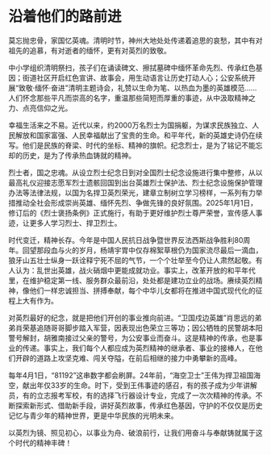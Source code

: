 # 沿着他们的路前进

莫忘抛忠骨，家国忆英魂。清明时节，神州大地处处传递着追思的哀愁，其中有对祖先的追慕，有对逝者的缅怀，更有对英烈的致敬。

中小学组织清明祭扫，孩子们在诵读碑文、擦拭墓碑中缅怀革命先烈、传承红色基因；街道社区开启红色宣讲、故事会，用生动语言让历史打动人心；公安系统开展“致敬·缅怀·奋进”清明主题诗会，礼赞以生命为笔、以热血为墨的英雄模范……人们怀念那些平凡而崇高的名字，重温那些简短而厚重的事迹，从中汲取精神之力、点亮信仰之光。

幸福生活来之不易。近代以来，约2000万名烈士为国捐躯，为谋求民族独立、人民解放和国家富强、人民幸福献出了宝贵的生命。和平年代，新的英雄史诗仍在续写。他们是民族的脊梁、时代的坐标、精神的旗帜。纪念烈士，是为了铭记不能忘却的历史，是为了传承热血铸就的精神。

烈士者，国之忠魂。从设立烈士纪念日到对全国烈士纪念设施进行集中整修，从以最高礼仪迎接志愿军烈士遗骸回国到出台英雄烈士保护法、烈士纪念设施保护管理办法等法律法规，以国为名捍卫英烈荣光，建章立制树立学习榜样，一系列有力举措推动全社会形成崇尚英雄、缅怀先烈、争做先锋的良好氛围。2025年1月1日，修订后的《烈士褒扬条例》正式施行，有助于更好维护烈士尊严荣誉，宣传感人事迹，让更多人学习烈士、捍卫烈士。

时代变迁，精神长存。今年是中国人民抗日战争暨世界反法西斯战争胜利80周年。回望那段血与火的岁月，杨靖宇胃中仅存棉絮草根仍为国家流尽最后一滴血，狼牙山五壮士纵身一跃诠释宁死不屈的气节，一个个壮举至今仍让人肃然起敬。有人认为：乱世出英雄，战火硝烟中更能成就功业。事实上，改革开放的和平年代里，在维护稳定第一线、服务群众最前沿，处处都是建功立业的战场。赓续英烈精神，像他们一样忠诚担当、拼搏奉献，每个中华儿女都将在推进中国式现代化的征程上大有作为。

对英烈最好的纪念，就是把他们开创的事业推向前进。“卫国戍边英雄”肖思远的弟弟肖荣基追随哥哥脚步踏入军营，因表现出色荣立三等功；因公牺牲的民警胡本阳警号解封，胡雅南接过父亲的警号，为公安事业而奋斗。这是精神的传承，也是事业的传递。事实上，我们每个人都应成为英烈精神的继承者、事业的接棒人，在他们开辟的道路上攻坚克难、闯关夺隘，在前后相继的接力中勇攀新的高峰。

每年4月1日，“81192”这串数字都会刷屏。24年前，“海空卫士”王伟为捍卫祖国海空，献出年仅33岁的生命。时下，受到王伟事迹的感召，有的孩子成为少年讲解员，有的立志报考军校，有的选择飞行器设计专业，完成了一次次精神的传承。不断探索新形式、借助新手段，讲好英烈故事，传承红色基因，守护的不仅仅是历史记忆与青少年的精神世界，更是中华民族的光明未来。

以英烈为镜、照见初心，以事业为舟、破浪前行，让我们用奋斗与奉献铸就属于这个时代的精神丰碑！